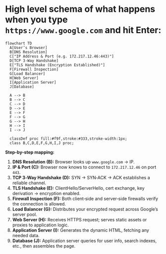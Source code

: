 # High level schema of what happens when you type `https://www.google.com` and hit Enter:

```mermaid
flowchart TD
  A[User’s Browser]
  B[DNS Resolution]
  C["IP Address & Port (e.g. 172.217.12.46:443)"]
  D[TCP 3‑Way Handshake]
  E["TLS Handshake (Encryption Established)"]
  F[Firewall Inspection]
  G[Load Balancer]
  H[Web Server]
  I[Application Server]
  J[Database]

  A --> B
  B --> C
  C --> D
  D --> E
  E --> F
  F --> G
  G --> H
  H --> I
  I --> J

  classDef proc fill:#f9f,stroke:#333,stroke-width:1px;
  class B,C,D,E,F,G,H,I,J proc;
```

**Step-by-step mapping:**

1. **DNS Resolution (B):** Browser looks up `www.google.com` → IP.
2. **IP & Port (C):** Browser now knows to connect to `172.217.12.46` on port `443`.
3. **TCP 3‑Way Handshake (D):** SYN → SYN‑ACK → ACK establishes a reliable channel.
4. **TLS Handshake (E):** ClientHello/ServerHello, cert exchange, key derivation → encryption enabled.
5. **Firewall Inspection (F):** Both client‑side and server‑side firewalls verify the connection is allowed.
6. **Load Balancer (G):** Distributes your encrypted request across Google’s server pool.
7. **Web Server (H):** Receives HTTPS request; serves static assets or proxies to application logic.
8. **Application Server (I):** Generates the dynamic HTML, fetching any needed data.
9. **Database (J):** Application server queries for user info, search indexes, etc., then assembles the page.
